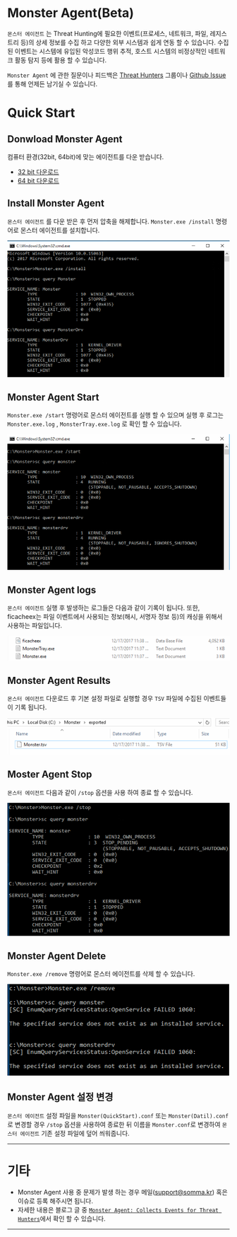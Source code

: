 # Monster Agent(Beta)

`몬스터 에이전트` 는 Threat Hunting에 필요한 이벤트(프로세스, 네트워크, 파일, 레지스트리 등)의 상세 정보를 수집 하고 다양한 외부 시스템과 쉽게 연동 할 수 있습니다. 수집된 이벤트는 시스템에 유입된 악성코드 행위 추적, 호스트 시스템의 비정상적인 네트워크 활동 탐지 등에 활용 할 수 있습니다.

`Monster Agent` 에 관한 질문이나 피드백은 [Threat Hunters](https://groups.google.com/forum/?hl=ko#!forum/threat-hunters) 그룹이나 [Github Issue](https://github.com/somma-inc/MonsterAgent/issues)를 통해 언제든 남기실 수 있습니다. 

# Quick Start

## Donwload Monster Agent
컴퓨터 환경(32bit, 64bit)에 맞는 에이전트를 다운 받습니다.
+ [32 bit 다운로드](https://monsterti.blob.core.windows.net/monster-agent/Monster_x86.zip)
+ [64 bit 다운로드](https://monsterti.blob.core.windows.net/monster-agent/Monster_x64.zip)

## Install Monster Agent
`몬스터 에이전트` 를 다운 받은 후 먼저 압축을 해제합니다. `Monster.exe /install` 명령어로 몬스터 에이전트를 설치합니다.

![install](/images/monster-install.png)

## Monster Agent Start
`Monster.exe /start` 명령어로 몬스터 에이전트를 실행 할 수 있으며 실행 후 로그는 `Monster.exe.log` , `MonsterTray.exe.log` 로 확인 할 수 있습니다.

![service](/images/monster-service-mode.png)

## Monster Agent logs
`몬스터 에이전트` 실행 후 발생하는 로그들은 다음과 같이 기록이 됩니다. 또한, ficacheex는 파일 이벤트에서 사용되는 정보(해시, 서명자 정보 등)의 캐싱을 위해서 사용하는 파일입니다.

![logs](/images/monster-logs.png)

## Monster Agent Results
`몬스터 에이전트` 다운로드 후 기본 설정 파일로 실행할 경우 `TSV` 파일에 수집된 이벤트들이 기록 됩니다.

![tsv-export](/images/monster-tsv-export.png)

## Moster Agent Stop
`몬스터 에이전트` 다음과 같이 `/stop` 옵션을 사용 하여 종료 할 수 있습니다.

![stop](/images/monster-stop.png)

## Monster Agent Delete
`Monster.exe /remove` 명령어로 몬스터 에이전트를 삭제 할 수 있습니다.

![delete](/images/monster-delete.png)

## Monster Agent 설정 변경
`몬스터 에이전트` 설정 파일을 `Monster(QuickStart).conf` 또는 `Monster(Datil).conf` 로 변경할 경우 `/stop` 옵션을 사용하여 종료한 뒤 이름을 `Monster.conf`로 변경하여 `몬스터 에이전트` 기존 설정 파일에 덮어 씌워줍니다.

---

# 기타
+ Monster Agent 사용 중 문제가 발생 하는 경우 메일(support@somma.kr) 혹은 이슈로 등록 해주시면 됩니다.
+ 자세한 내용은 블로그 글 중 [`Monster Agent: Collects Events for Threat Hunters`](http://tech.somma.kr/2017/12/17/monster-collector/#)에서 확인 할 수 있습니다.

---

